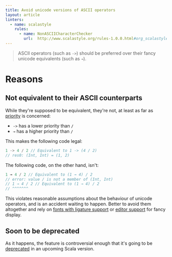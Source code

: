 ```yaml
---
title: Avoid unicode versions of ASCII operators
layout: article
linters:
  - name: scalastyle
    rules:
      - name: NonASCIICharacterChecker
        url:  http://www.scalastyle.org/rules-1.0.0.html#org_scalastyle_scalariform_NonASCIICharacterChecker
---
```


> ASCII operators (such as `->`) should be preferred over their fancy unicode equivalents (such as `→`).

# Reasons

## Not equivalent to their ASCII counterparts

While they're supposed to be equivalent, they're not, at least as far as [priority](https://www.scala-lang.org/files/archive/spec/2.12/06-expressions.html#infix-operations) is concerned:
* `->` has a lower priority than `/`
* `→` has a higher priority than `/`

This makes the following code legal:

```scala
1 -> 4 / 2 // Equivalent to 1 -> (4 / 2)
// res0: (Int, Int) = (1, 2)
```

The following code, on the other hand, isn't:

```scala
1 → 4 / 2 // Equivalent to (1 → 4) / 2
// error: value / is not a member of (Int, Int)
// 1 → 4 / 2 // Equivalent to (1 → 4) / 2
// ^^^^^^^
```

This violates reasonable assumptions about the behaviour of unicode operators, and is an accident waiting to happen. Better to avoid them altogether and rely on [fonts with ligature support](https://github.com/tonsky/FiraCode) or [editor support](https://emacsredux.com/blog/2014/08/25/a-peek-at-emacs-24-dot-4-prettify-symbols-mode/) for fancy display.


## Soon to be deprecated

As it happens, the feature is controversial enough that it's going to be [deprecated](https://github.com/scala/scala/pull/7540) in an upcoming Scala version.
